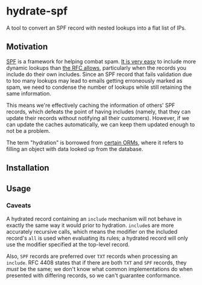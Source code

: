# hydrate-spf

A tool to convert an SPF record with nested lookups into a flat list of IPs.

## Motivation

[SPF] is a framework for helping combat spam.  [It is very
easy][too-many-records] to include more dynamic lookups than [the RFC allows],
particularly when the records you include do their own includes.  Since an SPF
record that fails validation due to too many lookups may lead to emails getting
erroneously marked as spam, we need to condense the number of lookups while
still retaining the same information.

This means we're effectively caching the information of others' SPF records,
which defeats the point of having includes (namely, that they can update their
records without notifying all their customers).  However, if we can update the
caches automatically, we can keep them updated enough to not be a problem.

The term "hydration" is borrowed from [certain ORMs], where it refers to
filling an object with data looked up from the database.

[SPF]: https://en.wikipedia.org/wiki/Sender_Policy_Framework
[too-many-records]: http://stackoverflow.com/q/14261214/120999
[the RFC allows]: http://www.openspf.org/RFC_4408#mech-mx
[certain ORMs]: http://propelorm.org/documentation/03-basic-crud.html#retrieving-rows

## Installation

## Usage

### Caveats

A hydrated record containing an `include` mechanism will not behave in exactly
the same way it would prior to hydration.  `include`s are more accurately
recursive calls, which means the modifier on the included record's `all` is
used when evaluating its rules; a hydrated record will only use the modifier
specified at the top-level record.

Also, `SPF` records are preferred over `TXT` records when processing an
`include`.  RFC 4408 states that if there are both `TXT` and `SPF` records,
they *must* be the same; we don't know what common implementations do when
presented with differing records, so we can't guarantee conformance.

